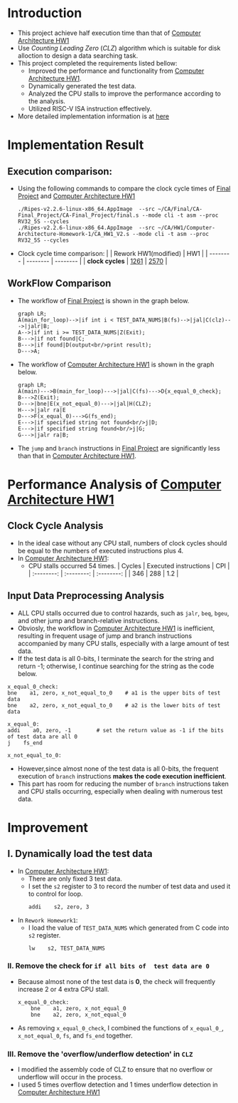 # Introduction
- This project achieve half execution time than that of [Computer Architecture HW1](https://github.com/PoChuan994/Computer-Architecture-Homework-1)
- Use *Counting Leading Zero* (*CLZ*) algorithm which is suitable for disk alloction to design a data searching task.
- This project completed the requirements listed bellow:
  - Improved the performance and functionality from [Computer Architecture HW1](https://github.com/PoChuan994/Computer-Architecture-Homework-1).
  - Dynamically generated the test data.
  - Analyzed the CPU stalls to improve the performance according to the analysis.
  - Utilized RISC-V ISA instruction effectively.
- More detailed implementation information is at [here](https://hackmd.io/@c3qLIGuDRtWykAmg5L50Ww/CA-Final/https%3A%2F%2Fhackmd.io%2F%40c3qLIGuDRtWykAmg5L50Ww%2FCA-Final-Intro)

# Implementation Result
## Execution comparison:
  - Using the following commands to compare the clock cycle times of [Final Project](https://github.com/PoChuan994/CA-Final_Project/) and [Computer Architecture HW1](https://github.com/PoChuan994/Computer-Architecture-Homework-1)
    ```shell=
    ./Ripes-v2.2.6-linux-x86_64.AppImage  --src ~/CA/Final/CA-Final_Project/CA-Final_Project/final.s --mode cli -t asm --proc RV32_5S --cycles
    ./Ripes-v2.2.6-linux-x86_64.AppImage  --src ~/CA/HW1/Computer-Architecture-Homework-1/CA_HW1_V2.s --mode cli -t asm --proc RV32_5S --cycles
    ```
  - Clock cycle time comparison:
    |  | Rework HW1(modified) | HW1 |
    | -------- | -------- | -------- |
    | **clock cycles**     | [1261](https://hackmd.io/_uploads/SJWADPWKp.png) |    [2570](https://hackmd.io/_uploads/H1okOvWFa.png) |
## WorkFlow Comparison
- The workflow of [Final Project](https://github.com/PoChuan994/CA-Final_Project/) is shown in the graph below.
  ```mermaid
  graph LR;
  A(main_for_loop)-->|if int i < TEST_DATA_NUMS|B(fs)-->|jal|C(clz)--->|jalr|B;
  A-->|if int i >= TEST_DATA_NUMS|Z(Exit);
  B--->|if not found|C;
  B--->|if found|D(output<br/>print result);
  D--->A;
  ```
- The workflow of [Computer Architecture HW1](https://github.com/PoChuan994/Computer-Architecture-Homework-1) is shown in the graph below.
  ``` mermaid
  graph LR;
  A(main)--->B(main_for_loop)--->|jal|C(fs)--->D{x_equal_0_check};
  B--->Z(Exit);
  D--->|bne|E(x_not_equal_0)--->|jal|H(CLZ);
  H--->|jalr ra|E
  D--->F(x_equal_0)--->G(fs_end);
  E--->|if specified string not found<br/>j|D;
  E--->|if specified string found<br/>j|G;
  G--->|jalr ra|B;
  ```
- The `jump` and `branch` instructions in [Final Project](https://github.com/PoChuan994/CA-Final_Project/) are significantly less than that in [Computer Architecture HW1](https://github.com/PoChuan994/Computer-Architecture-Homework-1).
# Performance Analysis of [Computer Architecture HW1](https://github.com/PoChuan994/Computer-Architecture-Homework-1)
## Clock Cycle Analysis
- In the ideal case without any CPU stall, numbers of clock cycles should be equal to the numbers of executed instructions plus 4.
- In [Computer Architecture HW1](https://github.com/PoChuan994/Computer-Architecture-Homework-1):
  - CPU stalls occurred 54 times.
    | Cycles | Executed instructions | CPI |
    | :--------: | :--------: | :--------: |
    | 346     | 288     | 1.2     |
## Input Data Preprocessing Analysis
- ALL CPU stalls occurred due to control hazards, such as `jalr`, `beq`, `bgeu`, and other jump and branch-relative instructions.
- Obviosly, the workflow in [Computer Architecture HW1](https://github.com/PoChuan994/Computer-Architecture-Homework-1) is inefficient, resulting in frequent usage of jump and branch instructions accompanied by many CPU stalls, especially with a large amount of test data.
- If the test data is all 0-bits, I terminate the search for the string and return -1; otherwise, I continue searching for the string as the code below.
```assembly=
x_equal_0_check:
bne    a1, zero, x_not_equal_to_0    # a1 is the upper bits of test data
bne    a2, zero, x_not_equal_to_0    # a2 is the lower bits of test data

x_equal_0:
addi    a0, zero, -1        # set the return value as -1 if the bits of test data are all 0
j    fs_end
        
x_not_equal_to_0:
```
- However,since almost none of the test data is all 0-bits, the frequent execution of `branch` instructions **makes the code execution inefficient**.
- This part has room for reducing the number of `branch` instructions taken and CPU stalls occurring, especially when dealing with numerous test data.
# Improvement
## I. Dynamically load the test data
- In [Computer Architecture HW1](https://github.com/PoChuan994/Computer-Architecture-Homework-1):
    - There are only fixed 3 test data.
    - I set the `s2` register to 3 to record the number of test data and used it to control for loop. 
        ```assembly
        addi    s2, zero, 3
        ```
- In `Rework Homework1`:
    - I load the value of `TEST_DATA_NUMS` which generated from C code into `s2` register.
        ```assembly
        lw    s2, TEST_DATA_NUMS
        ```
### II. Remove the check for `if all bits of  test data are 0`
- Because almost none of the test data is **0**, the check will frequently increase 2 or  4 extra CPU stall.
    ```assembly
    x_equal_0_check:
        bne    a1, zero, x_not_equal_0
        bne    a2, zero, x_not_equal_0
    ```
- As removing `x_equal_0_check`, I combined the functions of `x_equal_0_`, `x_not_equal_0`, `fs`, and `fs_end` together.
### III. Remove the 'overflow/underflow detection' in `CLZ`
- I modified the assembly code of CLZ to ensure that no overflow or underflow will occur in the process.
- I used 5 times overflow detection and 1 times underflow detection in [Computer Architecture HW1](https://github.com/PoChuan994/Computer-Architecture-Homework-1)
